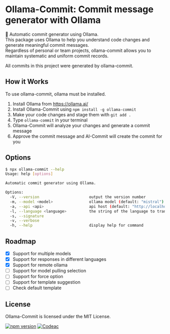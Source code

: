 # **Ollama-Commit: Commit message generator with Ollama**

🚀 Automatic commit generator using Ollama.  
This package uses Ollama to help you understand code changes and generate meaningful commit messages.  
Regardless of personal or team projects, ollama-commit allows you to maintain systematic and uniform commit records.

All commits in this project were generated by ollama-commit.

## How it Works

To use ollama-commit, ollama must be installed.

1. Install Ollama from <https://ollama.ai/>  
2. Install Ollama-Commit using `npm install -g ollama-commit`
3. Make your code changes and stage them with `git add .`
4. Type `ollama-commit` in your terminal
5. Ollama-Commit will analyze your changes and generate a commit message
6. Approve the commit message and AI-Commit will create the commit for you

## Options

```bash
$ npx ollama-commit --help
Usage: help [options]

Automatic commit generator using Ollama.

Options:
  -V, --version                      output the version number
  -m, --model <model>                ollama model (default: "mistral")
  -a, --api <api>                    api host (default: "http://localhost:11434")
  -l, --language <language>          the string of the language to translate to. It can be in any of the two ISO 639 (1 or 2) or the full name in English like Spanish. (default: "en")
  -s, --signature
  -v, --verbose
  -h, --help                         display help for command
```

## Roadmap

- [x] Support for multiple models
- [x] Support for responses in different languages
- [x] Support for remote ollama
- [ ] Support for model pulling selection
- [ ] Support for force option
- [ ] Support for template suggestion
- [ ] Check default template

## License

Ollama-Commit is licensed under the MIT License.

[![npm version](https://badge.fury.io/js/ollama-commit.svg)](https://badge.fury.io/js/ollama-commit)
[![Codeac](https://static.codeac.io/badges/2-733989087.svg "Codeac")](https://app.codeac.io/github/clianor/ollama-commit)
